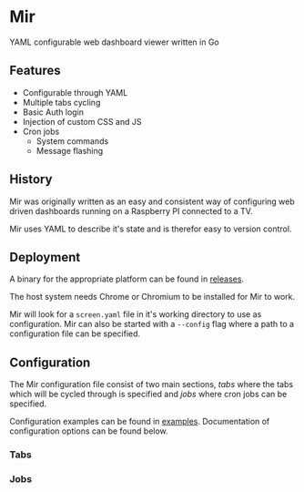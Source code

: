 # Mir 

YAML configurable web dashboard viewer written in Go

## Features

- Configurable through YAML
- Multiple tabs cycling
- Basic Auth login
- Injection of custom CSS and JS
- Cron jobs
  - System commands
  - Message flashing

## History

Mir was originally written as an easy and consistent way of configuring web driven dashboards running on a Raspberry PI connected to a TV.

Mir uses YAML to describe it's state and is therefor easy to version control.

## Deployment

A binary for the appropriate platform can be found in [releases](https://github.com/naueramant/mir/releases).

The host system needs Chrome or Chromium to be installed for Mir to work.

Mir will look for a `screen.yaml` file in it's working directory to use as configuration. Mir can also be started with a `--config` flag where a path to a configuration file can be specified.

## Configuration

The Mir configuration file consist of two main sections, *tabs* where the tabs which will be cycled through is specified and *jobs* where cron jobs can be specified.

Configuration examples can be found in [examples](examples). Documentation of configuration options can be found below.

### Tabs

### Jobs